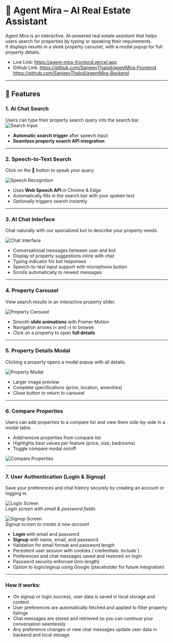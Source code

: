 # 🏡 Agent Mira – AI Real Estate Assistant

Agent Mira is an interactive, AI-powered real estate assistant that helps users search for properties by typing or speaking their requirements.  
It displays results in a sleek property carousel, with a modal popup for full property details.

- Live Link: https://agent-mira-frontend.vercel.app
- Github Link: https://github.com/SanjeevThalod/agentMira-Frontend https://github.com/SanjeevThalod/agentMira-Backend

---

## 🚀 Features

### 1. **AI Chat Search**
Users can type their property search query into the search bar.
![Search Input](./src/assets/search-input.png)

- **Automatic search trigger** after speech input
- **Seamless property search API integration**

---

### 2. **Speech-to-Text Search**
Click on the 🎤 button to speak your query.

![Speech Recognition](./src/assets/speech-input.png)

- Uses **Web Speech API** in Chrome & Edge
- Automatically fills in the search bar with your spoken text
- Optionally triggers search instantly

---

### 3. **AI Chat Interface**  
Chat naturally with our specialized bot to describe your property needs.  

![Chat Interface](./src/assets/chat-interface.png)

- Conversational messages between user and bot  
- Display of property suggestions inline with chat  
- Typing indicator for bot responses  
- Speech-to-text input support with microphone button  
- Scrolls automatically to newest messages  

---

### 4. **Property Carousel**
View search results in an interactive property slider.

![Property Carousel](./src/assets/property-carousel.png)

- Smooth **slide animations** with Framer Motion
- Navigation arrows (`<` and `>`) to browse
- Click on a property to open **full details**

---

### 5. **Property Details Modal**
Clicking a property opens a modal popup with all details.

![Property Modal](./src/assets/property-modal.png)

- Larger image preview
- Complete specifications (price, location, amenities)
- Close button to return to carousel

---

### 6. **Compare Properties**
Users can add properties to a compare list and view them side-by-side in a modal table.

- Add/remove properties from compare list  
- Highlights best values per feature (price, size, bedrooms)  
- Toggle compare modal on/off  

![Compare Properties](./src/assets/compare-properties.png)

---

### 7. **User Authentication (Login & Signup)**  
Save your preferences and chat history securely by creating an account or logging in.  

![Login Screen](./src/assets/login-screen.png)  
*Login screen with email & password fields*

![Signup Screen](./src/assets/signup-screen.png)  
*Signup screen to create a new account*

- **Login** with email and password  
- **Signup** with name, email, and password  
- Validation for email format and password length  
- Persistent user session with cookies (\`credentials: include\`)  
- Preferences and chat messages saved and restored on login  
- Password security enforced (min length)  
- Option to login/signup using Google (placeholder for future integration)  

---

### How it works:

- On signup or login success, user data is saved in local storage and context  
- User preferences are automatically fetched and applied to filter property listings  
- Chat messages are stored and retrieved so you can continue your conversation seamlessly  
- Any preference changes or new chat messages update user data in backend and local storage  

